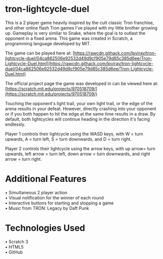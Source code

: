 # tron-lightcycle-duel
This is a 2 player game heavily inspired by the cult classic Tron franchise, and other online flash Tron games I've played with my little brother growing up. Gameplay is very similar to Snake, where the goal is to outlast the opponent in a fixed arena. This game was created in Scratch, a programming language developed by MIT.<br/>

The game can be played here at: [https://rawcdn.githack.com/lpviray/tron-lightcycle-duel/04ca862506e92532d49d9cf905e79d85c385d6ee/Tron-Lightcycle-Duel.html](https://rawcdn.githack.com/lpviray/tron-lightcycle-duel/04ca862506e92532d49d9cf905e79d85c385d6ee/Tron-Lightcycle-Duel.html)

The official project page the game was developed in can be viewed here at: [https://scratch.mit.edu/projects/970518709/](https://scratch.mit.edu/projects/970518709/)

Touching the opponent's light trail, your own light trail, or the edge of the arena results in your defeat. However, directly crashing into your opponent or if you both happen to hit the edge at the same time results in a draw. By default, both lightcycles will continue heading in the direction it's facing endlessly.<br/>

Player 1 controls their lightcycle using the WASD keys, with W = turn upwards, A = turn left, S = turn downwards, and D = turn right.<br/>

Player 2 controls their lightcycle using the arrow keys, with up arrow= turn upwards, left arrow = turn left, down arrow = turn downwards, and right arrow = turn right.<br/>

# Additional Features
 • Simultaneous 2 player action<br/>
 • Visual notification for the winner of each round<br/>
 • Interactive buttons for starting and stopping a game<br/>
 • Music from TRON: Legacy by Daft Punk<br/>

# Technologies Used
 • Scratch 3<br/>
 • HTML5<br/>
 • GitHub<br/>


